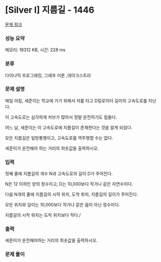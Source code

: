 # [Silver I] 지름길 - 1446 

[문제 링크](https://www.acmicpc.net/problem/1446) 

### 성능 요약

메모리: 18312 KB, 시간: 228 ms

### 분류

다이나믹 프로그래밍, 그래프 이론 ,데이크스트라

### 문제 설명

<p>매일 아침, 세준이는 학교에 가기 위해서 차를 타고 D킬로미터 길이의 고속도로를 지난다. </p>
<p>이 고속도로는 심각하게 커브가 많아서 정말 운전하기도 힘들다. </p>
<p>어느 날, 세준이는 이 고속도로에 지름길이 존재한다는 것을 알게 되었다. </p>
<p>모든 지름길은 일방통행이고, 고속도로를 역주행할 수는 없다.</p>

<p>세준이가 운전해야 하는 거리의 최솟값을 출력하시오.</p>

### 입력 

<p>첫째 줄에 지름길의 개수 N과 고속도로의 길이 D가 주어진다. </p>
<p>N은 12 이하인 양의 정수이고, D는 10,000보다 작거나 같은 자연수이다. </p>
<p>다음 N개의 줄에 지름길의 시작 위치, 도착 위치, 지름길의 길이가 주어진다. </p>
<p>모든 위치와 길이는 10,000보다 작거나 같은 음이 아닌 정수이다. </p>
<p>지름길의 시작 위치는 도착 위치보다 작다./<p>

### 출력 

 <p>세준이가 운전해야하는 거리의 최솟값을 출력하시오.</p>

### 문제 풀이

